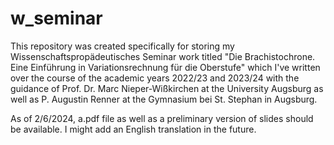 # w_seminar

This repository was created specifically for storing my Wissenschaftspropädeutisches Seminar work titled "Die Brachistochrone. Eine Einführung in Variationsrechnung für die Oberstufe" which I've written over the course of the academic years 2022/23 and 2023/24 with the guidance of Prof. Dr. Marc Nieper-Wißkirchen at the University Augsburg as well as P. Augustin Renner at the Gymnasium bei St. Stephan in Augsburg. 

As of 2/6/2024, a.pdf file as well as a preliminary version of slides should be available.
I might add an English translation in the future.
